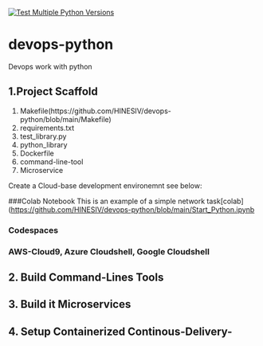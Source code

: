 [![Test Multiple Python Versions](https://github.com/HINESIV/devops-python/actions/workflows/main.yml/badge.svg)](https://github.com/HINESIV/devops-python/actions/workflows/main.yml)
# devops-python
Devops work with python


## 1.Project Scaffold
<ol>
<li>Makefile(https://github.com/HINESIV/devops-python/blob/main/Makefile)</li>
<li>requirements.txt</li>
<li>test_library.py</li>
<li>python_library</li>
<li>Dockerfile</li>
<li>command-line-tool</li>
<li>Microservice</li>
</ol>

Create a Cloud-base development environemnt see below: 

###Colab Notebook
This is an example of a simple network task[colab](https://github.com/HINESIV/devops-python/blob/main/Start_Python.ipynb

### Codespaces

### AWS-Cloud9, Azure Cloudshell, Google Cloudshell




## 2. Build Command-Lines Tools

## 3. Build it Microservices

## 4. Setup Containerized Continous-Delivery-
